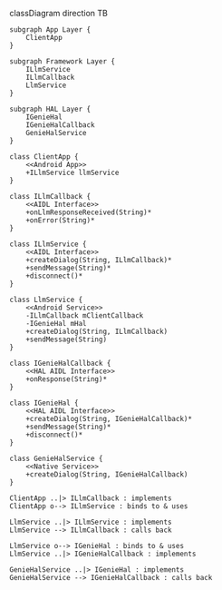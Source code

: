 classDiagram
    direction TB

    subgraph App Layer {
        ClientApp
    }

    subgraph Framework Layer {
        ILlmService
        ILlmCallback
        LlmService
    }

    subgraph HAL Layer {
        IGenieHal
        IGenieHalCallback
        GenieHalService
    }

    class ClientApp {
        <<Android App>>
        +ILlmService llmService
    }

    class ILlmCallback {
        <<AIDL Interface>>
        +onLlmResponseReceived(String)*
        +onError(String)*
    }

    class ILlmService {
        <<AIDL Interface>>
        +createDialog(String, ILlmCallback)*
        +sendMessage(String)*
        +disconnect()*
    }

    class LlmService {
        <<Android Service>>
        -ILlmCallback mClientCallback
        -IGenieHal mHal
        +createDialog(String, ILlmCallback)
        +sendMessage(String)
    }

    class IGenieHalCallback {
        <<HAL AIDL Interface>>
        +onResponse(String)*
    }

    class IGenieHal {
        <<HAL AIDL Interface>>
        +createDialog(String, IGenieHalCallback)*
        +sendMessage(String)*
        +disconnect()*
    }

    class GenieHalService {
        <<Native Service>>
        +createDialog(String, IGenieHalCallback)
    }

    ClientApp ..|> ILlmCallback : implements
    ClientApp o--> ILlmService : binds to & uses

    LlmService ..|> ILlmService : implements
    LlmService --> ILlmCallback : calls back

    LlmService o--> IGenieHal : binds to & uses
    LlmService ..|> IGenieHalCallback : implements

    GenieHalService ..|> IGenieHal : implements
    GenieHalService --> IGenieHalCallback : calls back
